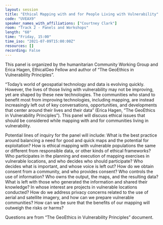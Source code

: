 ```yaml
---
layout: session
title: "Ethical Mapping with and for People Living with Vulnerability"
code: "UVEAX9"
speaker_names_with_affiliations: ["Courtney Clark"]
room: "Track 2 - Panels and Workshops"
length: "60"
time: "Friday, 15:00"
time_iso: "2021-07-09T15:00:00Z"
resources: []
recording: False
---
```

This panel is organized by the humanitarian Community Working Group and Erica Hagen, EthicalGeo Fellow and author of “The GeoEthics in Vulnerability Principles”. 

“Today’s world of geospatial technology and data is evolving quickly. However, the lives of those living with vulnerability may not be improving, yet are shaped by these new technologies. The communities who stand to benefit most from improving technologies, including mapping, are instead increasingly left out of key conversations, opportunities, and developments that center around their lives and their data” (Erica Hagen, “The GeoEthics in Vulnerability Principles”). This panel will discuss ethical issues that should be considered while mapping with and for communities living in vulnerability.

Potential lines of inquiry for the panel will include: 
What is the best practice around balancing a need for good and quick maps and the potential for exploitation? 
How is ethical mapping with vulnerable populations the same or different from responsible data, or other kinds of ethical frameworks? 
Who participates in the planning and execution of mapping exercises in vulnerable locations, and who decides who should participate? Who decides what is important, and whose voice is left out? How do we obtain consent from a community, and who provides consent? 
Who controls the use of information? Who owns the output, the maps, and the resulting data? What is left with those who generated the information and shared their knowledge? 
In whose interest are projects in vulnerable locations conducted? 
How do we address privacy concerns related to the use of aerial and satellite imagery, and how can we prepare vulnerable communities?
How can we be sure that the benefits of our mapping will outweigh the risks or harms? 

Questions are from “The GeoEthics in Vulnerability Principles” document.
